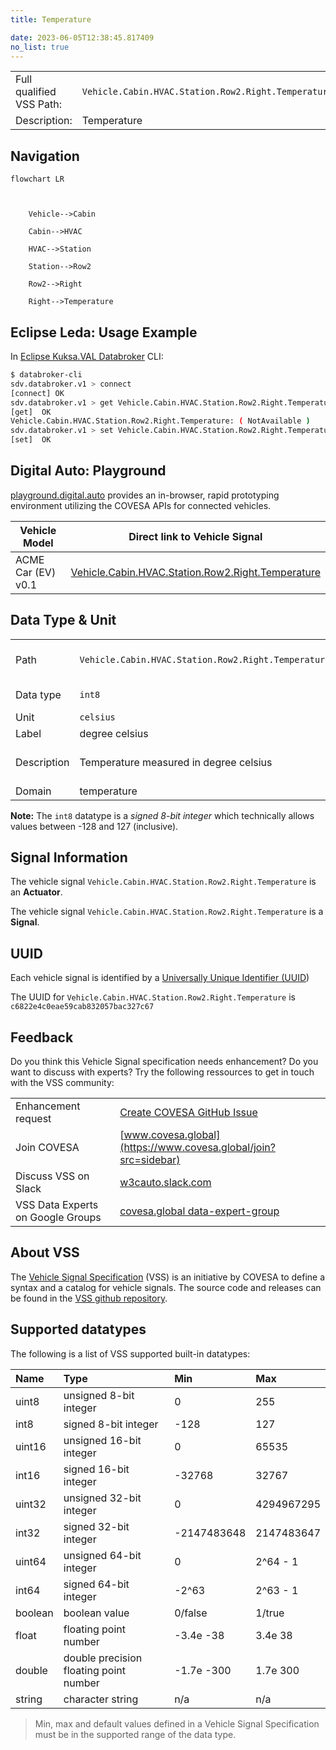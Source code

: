 ```yaml
---
title: Temperature

date: 2023-06-05T12:38:45.817409
no_list: true
---
```



| | |
|---|---|
| Full qualified VSS Path: | `Vehicle.Cabin.HVAC.Station.Row2.Right.Temperature` |
| Description: | Temperature |

## Navigation

```mermaid
flowchart LR



    Vehicle-->Cabin

    Cabin-->HVAC

    HVAC-->Station

    Station-->Row2

    Row2-->Right

    Right-->Temperature

```

## Eclipse Leda: Usage Example

In [Eclipse Kuksa.VAL Databroker](https://github.com/eclipse/kuksa.val/tree/master/kuksa_databroker) CLI:



```bash
$ databroker-cli
sdv.databroker.v1 > connect
[connect] OK
sdv.databroker.v1 > get Vehicle.Cabin.HVAC.Station.Row2.Right.Temperature
[get]  OK
Vehicle.Cabin.HVAC.Station.Row2.Right.Temperature: ( NotAvailable )
sdv.databroker.v1 > set Vehicle.Cabin.HVAC.Station.Row2.Right.Temperature 0
[set]  OK
```

## Digital Auto: Playground

[playground.digital.auto](http://digital.auto) provides an in-browser, rapid prototyping environment utilizing the COVESA APIs for connected vehicles. 

| Vehicle Model | Direct link to Vehicle Signal |
|---|---|
| ACME Car (EV) v0.1 | [Vehicle.Cabin.HVAC.Station.Row2.Right.Temperature](https://digitalauto.netlify.app/model/STLWzk1WyqVVLbfymb4f/cvi/list/Vehicle.Cabin.HVAC.Station.Row2.Right.Temperature/) |

## Data Type & Unit

| | | |
|---|---|---|
| Path | `Vehicle.Cabin.HVAC.Station.Row2.Right.Temperature` | [VSS: Addressing nodes](https://covesa.github.io/vehicle_signal_specification/rule_set/basics/) |
| Data type | `int8` | [VSS: Datatypes](https://covesa.github.io/vehicle_signal_specification/rule_set/data_entry/data_types/) |
| Unit | `celsius` | [VSS: Units](https://covesa.github.io/vehicle_signal_specification/rule_set/data_entry/data_unit_types/) |
| Label | degree celsius | |
| Description | Temperature measured in degree celsius | [VSS: Sensors & Actuators](https://covesa.github.io/vehicle_signal_specification/rule_set/data_entry/sensor_actuator/) |
| Domain | temperature | [](https://covesa.github.io/vehicle_signal_specification/rule_set/data_entry/data_unit_types/) |


**Note:** The `int8` datatype is a *signed 8-bit integer* which technically allows values between -128 and 127 (inclusive).












## Signal Information

The vehicle signal `Vehicle.Cabin.HVAC.Station.Row2.Right.Temperature` is an **Actuator**.





The vehicle signal `Vehicle.Cabin.HVAC.Station.Row2.Right.Temperature` is a **Signal**.



## UUID

Each vehicle signal is identified by a [Universally Unique Identifier (UUID](https://en.wikipedia.org/wiki/Universally_unique_identifier))

The UUID for `Vehicle.Cabin.HVAC.Station.Row2.Right.Temperature` is `c6822e4c0eae59cab832057bac327c67`


## Feedback

Do you think this Vehicle Signal specification needs enhancement? Do you want to discuss with experts? Try the following ressources to get in touch with the VSS community:

| | |
|---|---|
| Enhancement request | [Create COVESA GitHub Issue](https://github.com/COVESA/vehicle_signal_specification/issues/new?body=Please+describe+your+feedback&title=Signal+feedback+Vehicle.Cabin.HVAC.Station.Row2.Right.Temperature) |
| Join COVESA | [www.covesa.global](https://www.covesa.global/join?src=sidebar) |
| Discuss VSS on Slack | [w3cauto.slack.com](http://w3cauto.slack.com/) |
| VSS Data Experts on Google Groups | [covesa.global data-expert-group](https://groups.google.com/a/covesa.global/g/data-expert-group) |

## About VSS

The [Vehicle Signal Specification](https://covesa.github.io/vehicle_signal_specification/) (VSS)
is an initiative by COVESA to define a syntax and a catalog for vehicle signals.
The source code and releases can be found in the [VSS github repository](https://github.com/COVESA/vehicle_signal_specification).

## Supported datatypes

The following is a list of VSS supported built-in datatypes:

Name       | Type                       | Min  | Max
:----------|:---------------------------|:-----|:---
uint8      | unsigned 8-bit integer     | 0    | 255
int8       | signed 8-bit integer       | -128 | 127
uint16     | unsigned 16-bit integer    |  0   | 65535
int16      | signed 16-bit integer      | -32768 | 32767
uint32     | unsigned 32-bit integer    | 0 | 4294967295
int32      | signed 32-bit integer      | -2147483648 | 2147483647
uint64     | unsigned 64-bit integer    | 0    | 2^64 - 1
int64      | signed 64-bit integer      | -2^63 | 2^63 - 1
boolean    | boolean value              | 0/false | 1/true
float      | floating point number      | -3.4e -38 | 3.4e 38
double     | double precision floating point number | -1.7e -300 | 1.7e 300
string     | character string           | n/a  | n/a

> Min, max and default values defined in a Vehicle Signal Specification must be in the supported range of the data type.
